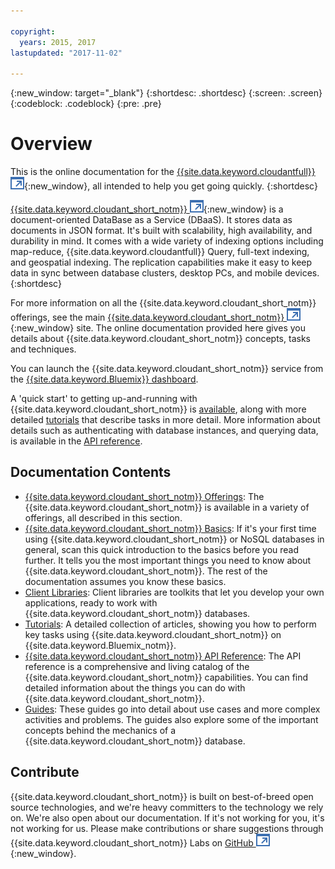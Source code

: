 ```yaml
---

copyright:
  years: 2015, 2017
lastupdated: "2017-11-02"

---
```


{:new_window: target="_blank"}
{:shortdesc: .shortdesc}
{:screen: .screen}
{:codeblock: .codeblock}
{:pre: .pre}

# Overview

This is the online documentation for the [{{site.data.keyword.cloudantfull}} ![External link icon](images/launch-glyph.svg "External link icon")](http://www.ibm.com/analytics/us/en/technology/cloud-data-services/cloudant/){:new_window},
all intended to help you get going quickly.
{:shortdesc}

[{{site.data.keyword.cloudant_short_notm}} ![External link icon](images/launch-glyph.svg "External link icon")](https://www.youtube.com/watch?v=xfO3m1I3SKg&feature=youtu.be){:new_window}
is a document-oriented DataBase as a Service (DBaaS).
It stores data as documents in JSON format.
It's built with scalability,
high availability,
and durability in mind.
It comes with a wide variety of indexing options including map-reduce,
{{site.data.keyword.cloudantfull}} Query,
full-text indexing,
and geospatial indexing.
The replication capabilities make it easy to keep data in sync between database clusters,
desktop PCs,
and mobile devices.
{:shortdesc}

For more information on all the {{site.data.keyword.cloudant_short_notm}} offerings,
see the main [{{site.data.keyword.cloudant_short_notm}} ![External link icon](images/launch-glyph.svg "External link icon")](http://www.ibm.com/analytics/us/en/technology/cloud-data-services/cloudant/){:new_window} site.
The online documentation provided here gives you
details about {{site.data.keyword.cloudant_short_notm}} concepts,
tasks and techniques.

You can launch the {{site.data.keyword.cloudant_short_notm}} service from the
[{{site.data.keyword.Bluemix}} dashboard](https://console.ng.bluemix.net/catalog/services/cloudant-nosql-db/).

A 'quick start' to getting up-and-running with {{site.data.keyword.cloudant_short_notm}}
is [available](index.html),
along with more detailed [tutorials](tutorials/index.html) that describe tasks in more detail.
More information about details such as authenticating with database instances,
and querying data,
is available in the [API reference](api/index.html).

<div id="contents"></div>

## Documentation Contents

*	[{{site.data.keyword.cloudant_short_notm}} Offerings](offerings/index.html): The {{site.data.keyword.cloudant_short_notm}} is available
	in a variety of offerings,
	all described in this section.
*	[{{site.data.keyword.cloudant_short_notm}} Basics](basics/index.html):
  If it's your first time using {{site.data.keyword.cloudant_short_notm}} or NoSQL databases in general,
	scan this quick introduction to the basics before you read further.
	It tells you the most important things you need to know about {{site.data.keyword.cloudant_short_notm}}.
	The rest of the documentation assumes you know these basics.
*	[Client Libraries](libraries/index.html): Client libraries are toolkits that
	let you develop your own applications,
	ready to work with {{site.data.keyword.cloudant_short_notm}} databases.
* [Tutorials](tutorials/index.html): A detailed collection of articles,
  showing you how to perform key tasks using {{site.data.keyword.cloudant_short_notm}} on {{site.data.keyword.Bluemix_notm}}.
*	[{{site.data.keyword.cloudant_short_notm}} API Reference](api/index.html): The API reference is a
	comprehensive and living catalog of the {{site.data.keyword.cloudant_short_notm}} capabilities.
	You can find detailed information about the things you can do with {{site.data.keyword.cloudant_short_notm}}.
*	[Guides](guides/index.html): These guides go into detail about
	use cases and more complex activities and problems.
	The guides also explore some of the important concepts behind the mechanics of a {{site.data.keyword.cloudant_short_notm}} database.

## Contribute

{{site.data.keyword.cloudant_short_notm}} is built on best-of-breed open source technologies,
and we're heavy committers to the technology we rely on.
We're also open about our documentation.
If it's not working for you,
it's not working for us.
Please make contributions or share suggestions through
{{site.data.keyword.cloudant_short_notm}} Labs on [GitHub ![External link icon](images/launch-glyph.svg "External link icon")](https://github.com/cloudant-labs/slate){:new_window}.
